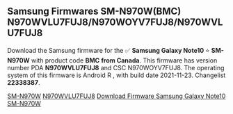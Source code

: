 <h2>Samsung Firmwares SM-N970W(BMC) N970WVLU7FUJ8/N970WOYV7FUJ8/N970WVLU7FUJ8</h2>
Download the Samsung firmware for the ✅ <strong>Samsung Galaxy Note10 </strong> ⭐ <strong>SM-N970W</strong> with product code <strong>BMC</strong> <strong> from Canada</strong>. This firmware has version number PDA <strong>N970WVLU7FUJ8</strong> and CSC N970WOYV7FUJ8. The operating system of this firmware is Android R , with build date 2021-11-23. Changelist <strong>22338387</strong>.


[SM-N970W](https://samfirm.shop/samsung/model/SM-N970W)
[N970WVLU7FUJ8](https://samfirm.shop/samsung/pda/N970WVLU7FUJ8)
[Download Firmware Samsung Galaxy Note10 SM-N970W](https://samfirm.shop/samsung/firmware/476202)

